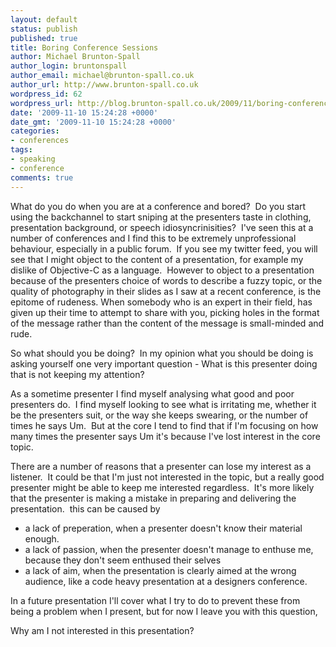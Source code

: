 ```yaml
---
layout: default
status: publish
published: true
title: Boring Conference Sessions
author: Michael Brunton-Spall
author_login: bruntonspall
author_email: michael@brunton-spall.co.uk
author_url: http://www.brunton-spall.co.uk
wordpress_id: 62
wordpress_url: http://blog.brunton-spall.co.uk/2009/11/boring-conference-sessions/
date: '2009-11-10 15:24:28 +0000'
date_gmt: '2009-11-10 15:24:28 +0000'
categories:
- conferences
tags:
- speaking
- conference
comments: true
---
```

What do you do when you are at a conference and bored? &nbsp;Do you start using the backchannel to start sniping at the presenters taste in clothing, presentation background, or speech idiosyncrinisities? &nbsp;I&#39;ve seen this at a number of conferences and I find this to be extremely unprofessional behaviour, especially in a public forum. &nbsp;If you see my twitter feed, you will see that I might object to the content of a presentation, for example my dislike of Objective-C as a language. &nbsp;However to object to a presentation because of the presenters choice of words to describe a fuzzy topic, or the quality of photography in their slides as I saw at a recent conference, is the epitome of rudeness.&nbsp;When somebody who is an expert in their field, has given up their time to attempt to share with you, picking holes in the format of the message rather than the content of the message is small-minded and rude.

<!--more-->

So what should you be doing? &nbsp;In my opinion what you should be doing is asking yourself one very important question - What is this presenter doing that is not keeping my attention?

As a sometime presenter I find myself analysing what good and poor presenters do. &nbsp;I find myself looking to see what is irritating me, whether it be the presenters suit, or the way she keeps swearing, or the number of times he says Um. &nbsp;But at the core I tend to find that if I&#39;m focusing on how many times the presenter says Um it&#39;s because I&#39;ve lost interest in the core topic.

There are a number of reasons that a presenter can lose my interest as a listener. &nbsp;It could be that I&#39;m just not interested in the topic, but a really good presenter might be able to keep me interested regardless. &nbsp;It&#39;s more likely that the presenter is making a mistake in preparing and delivering the presentation. &nbsp;this can be caused by

<ul>
<li>		a lack of preperation, when a presenter doesn&#39;t know their material enough.</li>
<li>		a lack of passion, when the presenter doesn&#39;t manage to enthuse me, because they don&#39;t seem enthused their selves</li>
<li>		a lack of aim, when the presentation is clearly aimed at the wrong audience, like a code heavy presentation at a designers conference.</li>
</ul>
In a future presentation I&#39;ll cover what I try to do to prevent these from being a problem when I present, but for now I leave you with this question,

Why am I not interested in this presentation?

